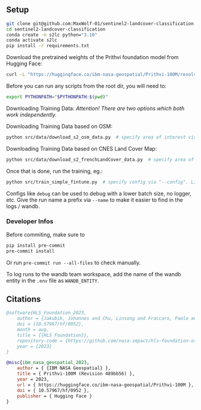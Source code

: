 ## Setup

```bash
git clone git@github.com:MaxWolf-01/sentinel2-landcover-classification.git
cd sentinel2-landcover-classification
conda create -n s2lc python="3.10"
conda activate s2lc
pip install -r requirements.txt
```

Download the pretrained weights of the Prithvi foundation model from Hugging Face:

```bash
curl -L "https://huggingface.co/ibm-nasa-geospatial/Prithvi-100M/resolve/main/Prithvi_100M.pt?download=true" -o "weights/Prithvi_100M.pt"
```

Before you can run any scripts from the root dir, you will need to:

```bash
export PYTHONPATH="$PYTHONPATH:$(pwd)"
```

Downloading Training Data:
*Attention! There are two options which both work independently.*

Downloading Training Data based on OSM:
```bash
python src/data/download_s2_osm_data.py  # specify area of interest via "--aoi". List available and default values via "--help"
```

Downloading Training Data based on CNES Land Cover Map:
```bash
python src/data/download_s2_frenchLandCover_data.py  # specify area of interest via "--aoi". List available and default values via "--help"
```

Once that is done, run the training, eg.:
```bash
python src/train_simple_fintune.py  # specify config via "--config". List available and default values via "--help"
```

Configs like `debug` can be used to debug with a lower batch size, no logger, etc.
Give the run name a prefix via `--name` to make it easier to find in the logs / wandb.

### Developer Infos

Before commiting, make sure to

```bash
pip install pre-commit
pre-commit install
```

Or run `pre-commit run --all-files` to check manually.

To log runs to the wandb team workspace, add the name of the wandb entity in the `.env` file as `WANDB_ENTITY`.

## Citations

```bibtex
@software{HLS_Foundation_2023,
    author = {Jakubik, Johannes and Chu, Linsong and Fraccaro, Paolo and Bangalore, Ranjini and Lambhate, Devyani and Das, Kamal and Oliveira Borges, Dario and Kimura, Daiki and Simumba, Naomi and Szwarcman, Daniela and Muszynski, Michal and Weldemariam, Kommy and Zadrozny, Bianca and Ganti, Raghu and Costa, Carlos and Watson, Campbell and Mukkavilli, Karthik and Roy, Sujit and Phillips, Christopher and Ankur, Kumar and Ramasubramanian, Muthukumaran and Gurung, Iksha and Leong, Wei Ji and Avery, Ryan and Ramachandran, Rahul and Maskey, Manil and Olofossen, Pontus and Fancher, Elizabeth and Lee, Tsengdar and Murphy, Kevin and Duffy, Dan and Little, Mike and Alemohammad, Hamed and Cecil, Michael and Li, Steve and Khallaghi, Sam and Godwin, Denys and Ahmadi, Maryam and Kordi, Fatemeh and Saux, Bertrand and Pastick, Neal and Doucette, Peter and Fleckenstein, Rylie and Luanga, Dalton and Corvin, Alex and Granger, Erwan},
    doi = {10.57967/hf/0952},
    month = aug,
    title = {{HLS Foundation}},
    repository-code = {https://github.com/nasa-impact/hls-foundation-os},
    year = {2023}
}
```

```bibtex
@misc{ibm_nasa_geospatial_2023,
    author = { {IBM NASA Geospatial} },
    title = { Prithvi-100M (Revision 489bb56) },
    year = 2023,
    url = { https://huggingface.co/ibm-nasa-geospatial/Prithvi-100M },
    doi = { 10.57967/hf/0952 },
    publisher = { Hugging Face }
}
```
